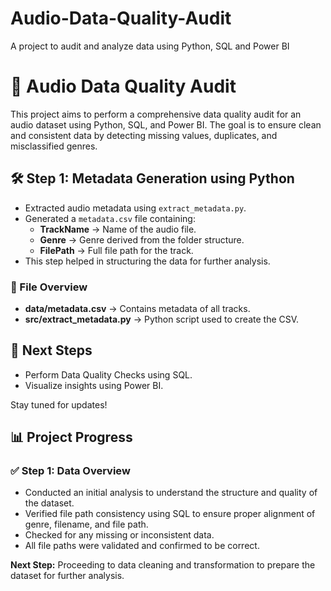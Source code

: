 # Audio-Data-Quality-Audit
A project to audit and analyze data using Python, SQL and Power BI

# 🎵 Audio Data Quality Audit

This project aims to perform a comprehensive data quality audit for an audio dataset using Python, SQL, and Power BI. The goal is to ensure clean and consistent data by detecting missing values, duplicates, and misclassified genres.

## 🛠️ Step 1: Metadata Generation using Python

- Extracted audio metadata using `extract_metadata.py`.
- Generated a `metadata.csv` file containing:
  - **TrackName** → Name of the audio file.
  - **Genre** → Genre derived from the folder structure.
  - **FilePath** → Full file path for the track.
- This step helped in structuring the data for further analysis.

### 📂 File Overview
- **data/metadata.csv** → Contains metadata of all tracks.
- **src/extract_metadata.py** → Python script used to create the CSV.

## 🚀 Next Steps
- Perform Data Quality Checks using SQL.
- Visualize insights using Power BI.

Stay tuned for updates!

## 📊 Project Progress

### ✅ Step 1: Data Overview

- Conducted an initial analysis to understand the structure and quality of the dataset.
- Verified file path consistency using SQL to ensure proper alignment of genre, filename, and file path.
- Checked for any missing or inconsistent data.
- All file paths were validated and confirmed to be correct.

**Next Step:** Proceeding to data cleaning and transformation to prepare the dataset for further analysis.


